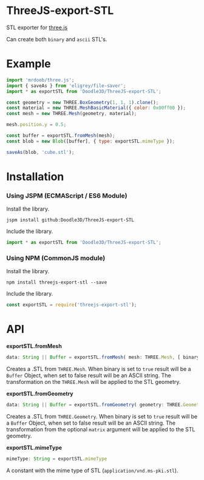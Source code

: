 # ThreeJS-export-STL
STL exporter for [three.js](https://github.com/mrdoob/three.js)

Can create both `binary` and `ascii` STL's.

# Example

```javascript
import 'mrdoob/three.js';
import { saveAs } from 'eligrey/file-saver';
import * as exportSTL from 'Doodle3D/ThreeJS-export-STL';

const geometry = new THREE.BoxGeometry(1, 1, 1).clone();
const material = new THREE.MeshBasicMaterial({ color: 0x00ff00 });
const mesh = new THREE.Mesh(geometry, material);

mesh.position.y = 0.5;

const buffer = exportSTL.fromMesh(mesh);
const blob = new Blob([buffer], { type: exportSTL.mimeType });

saveAs(blob, 'cube.stl');
```

# Installation

### Using JSPM (ECMAScript / ES6 Module)

Install the library.

```
jspm install github:Doodle3D/ThreeJS-export-STL
```

Include the library.

```javascript
import * as exportSTL from 'Doodle3D/ThreeJS-export-STL';
```

### Using NPM (CommonJS module)

Install the library.

```
npm install threejs-export-stl --save
```

Include the library.

```javascript
const exportSTL = require('threejs-export-stl');
```

# API

**exportSTL.fromMesh**

```javascript
data: String || Buffer = exportSTL.fromMesh( mesh: THREE.Mesh, [ binary: Boolean = true ] )
```

Creates a .STL from `THREE.Mesh`. When binary is set to `true` result will be a `Buffer` Object, when set to false result will be an ASCII string. The transformation on the `THREE.Mesh` will be applied to the STL geometry.

**exportSTL.fromGeometry**

```javascript
data: String || Buffer = exportSTL.fromGeometry( geometry: THREE.Geometry || THREE.BufferGeometry, [ matrix: THREE.Matrix4, binary: Boolean = true ] )
```

Creates a .STL from `THREE.Geometry`. When binary is set to `true` result will be a `Buffer` Object, when set to false result will be an ASCII string. The transformation from the optional `matrix` argument will be applied to the STL geometry.

**exportSTL.mimeType**

```javascript
mimeType: String = exportSTL.mimeType
```

A constant with the mime type of STL (`application/vnd.ms-pki.stl`).
